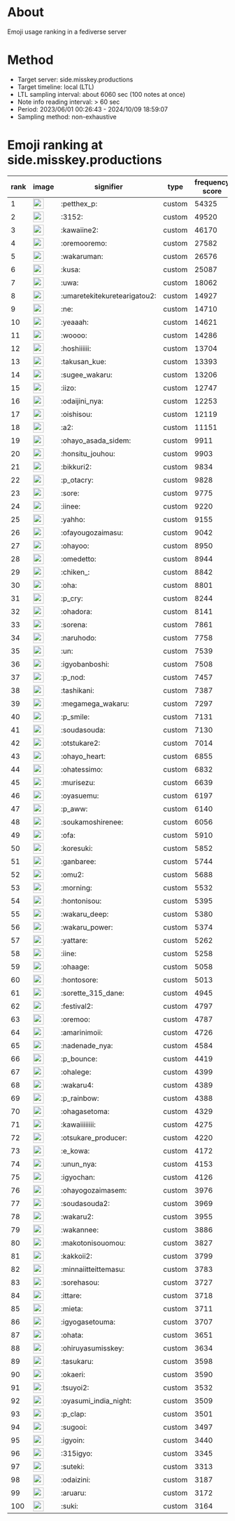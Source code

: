 # About
Emoji usage ranking in a fediverse server

# Method
- Target server: side.misskey.productions
- Target timeline: local (LTL)
- LTL sampling interval: about 6060 sec (100 notes at once)
- Note info reading interval: > 60 sec
- Period: 2023/06/01 00:26:43 - 2024/10/09 18:59:07 
- Sampling method: non-exhaustive

# Emoji ranking at side.misskey.productions

|rank|image|signifier|type|frequency score|
|----|----|----|----|----|
|1|<img height="24" src="https://side.misskey.productions/emoji/petthex_p.webp">|:petthex_p:|custom|54325|
|2|<img height="24" src="https://side.misskey.productions/emoji/3152.webp">|:3152:|custom|49520|
|3|<img height="24" src="https://side.misskey.productions/emoji/kawaiine2.webp">|:kawaiine2:|custom|46170|
|4|<img height="24" src="https://side.misskey.productions/emoji/oremooremo.webp">|:oremooremo:|custom|27582|
|5|<img height="24" src="https://side.misskey.productions/emoji/wakaruman.webp">|:wakaruman:|custom|26576|
|6|<img height="24" src="https://side.misskey.productions/emoji/kusa.webp">|:kusa:|custom|25087|
|7|<img height="24" src="https://side.misskey.productions/emoji/uwa.webp">|:uwa:|custom|18062|
|8|<img height="24" src="https://side.misskey.productions/emoji/umaretekitekuretearigatou2.webp">|:umaretekitekuretearigatou2:|custom|14927|
|9|<img height="24" src="https://side.misskey.productions/emoji/ne.webp">|:ne:|custom|14710|
|10|<img height="24" src="https://side.misskey.productions/emoji/yeaaah.webp">|:yeaaah:|custom|14621|
|11|<img height="24" src="https://side.misskey.productions/emoji/woooo.webp">|:woooo:|custom|14286|
|12|<img height="24" src="https://side.misskey.productions/emoji/hoshiiiiii.webp">|:hoshiiiiii:|custom|13704|
|13|<img height="24" src="https://side.misskey.productions/emoji/takusan_kue.webp">|:takusan_kue:|custom|13393|
|14|<img height="24" src="https://side.misskey.productions/emoji/sugee_wakaru.webp">|:sugee_wakaru:|custom|13206|
|15|<img height="24" src="https://side.misskey.productions/emoji/iizo.webp">|:iizo:|custom|12747|
|16|<img height="24" src="https://side.misskey.productions/emoji/odaijini_nya.webp">|:odaijini_nya:|custom|12253|
|17|<img height="24" src="https://side.misskey.productions/emoji/oishisou.webp">|:oishisou:|custom|12119|
|18|<img height="24" src="https://side.misskey.productions/emoji/a2.webp">|:a2:|custom|11151|
|19|<img height="24" src="https://side.misskey.productions/emoji/ohayo_asada_sidem.webp">|:ohayo_asada_sidem:|custom|9911|
|20|<img height="24" src="https://side.misskey.productions/emoji/honsitu_jouhou.webp">|:honsitu_jouhou:|custom|9903|
|21|<img height="24" src="https://side.misskey.productions/emoji/bikkuri2.webp">|:bikkuri2:|custom|9834|
|22|<img height="24" src="https://side.misskey.productions/emoji/p_otacry.webp">|:p_otacry:|custom|9828|
|23|<img height="24" src="https://side.misskey.productions/emoji/sore.webp">|:sore:|custom|9775|
|24|<img height="24" src="https://side.misskey.productions/emoji/iinee.webp">|:iinee:|custom|9220|
|25|<img height="24" src="https://side.misskey.productions/emoji/yahho.webp">|:yahho:|custom|9155|
|26|<img height="24" src="https://side.misskey.productions/emoji/ofayougozaimasu.webp">|:ofayougozaimasu:|custom|9042|
|27|<img height="24" src="https://side.misskey.productions/emoji/ohayoo.webp">|:ohayoo:|custom|8950|
|28|<img height="24" src="https://side.misskey.productions/emoji/omedetto.webp">|:omedetto:|custom|8944|
|29|<img height="24" src="https://side.misskey.productions/emoji/chiken_.webp">|:chiken_:|custom|8842|
|30|<img height="24" src="https://side.misskey.productions/emoji/oha.webp">|:oha:|custom|8801|
|31|<img height="24" src="https://side.misskey.productions/emoji/p_cry.webp">|:p_cry:|custom|8244|
|32|<img height="24" src="https://side.misskey.productions/emoji/ohadora.webp">|:ohadora:|custom|8141|
|33|<img height="24" src="https://side.misskey.productions/emoji/sorena.webp">|:sorena:|custom|7861|
|34|<img height="24" src="https://side.misskey.productions/emoji/naruhodo.webp">|:naruhodo:|custom|7758|
|35|<img height="24" src="https://side.misskey.productions/emoji/un.webp">|:un:|custom|7539|
|36|<img height="24" src="https://side.misskey.productions/emoji/igyobanboshi.webp">|:igyobanboshi:|custom|7508|
|37|<img height="24" src="https://side.misskey.productions/emoji/p_nod.webp">|:p_nod:|custom|7457|
|38|<img height="24" src="https://side.misskey.productions/emoji/tashikani.webp">|:tashikani:|custom|7387|
|39|<img height="24" src="https://side.misskey.productions/emoji/megamega_wakaru.webp">|:megamega_wakaru:|custom|7297|
|40|<img height="24" src="https://side.misskey.productions/emoji/p_smile.webp">|:p_smile:|custom|7131|
|41|<img height="24" src="https://side.misskey.productions/emoji/soudasouda.webp">|:soudasouda:|custom|7130|
|42|<img height="24" src="https://side.misskey.productions/emoji/otstukare2.webp">|:otstukare2:|custom|7014|
|43|<img height="24" src="https://side.misskey.productions/emoji/ohayo_heart.webp">|:ohayo_heart:|custom|6855|
|44|<img height="24" src="https://side.misskey.productions/emoji/ohatessimo.webp">|:ohatessimo:|custom|6832|
|45|<img height="24" src="https://side.misskey.productions/emoji/murisezu.webp">|:murisezu:|custom|6639|
|46|<img height="24" src="https://side.misskey.productions/emoji/oyasuemu.webp">|:oyasuemu:|custom|6197|
|47|<img height="24" src="https://side.misskey.productions/emoji/p_aww.webp">|:p_aww:|custom|6140|
|48|<img height="24" src="https://side.misskey.productions/emoji/soukamoshirenee.webp">|:soukamoshirenee:|custom|6056|
|49|<img height="24" src="https://side.misskey.productions/emoji/ofa.webp">|:ofa:|custom|5910|
|50|<img height="24" src="https://side.misskey.productions/emoji/koresuki.webp">|:koresuki:|custom|5852|
|51|<img height="24" src="https://side.misskey.productions/emoji/ganbaree.webp">|:ganbaree:|custom|5744|
|52|<img height="24" src="https://side.misskey.productions/emoji/omu2.webp">|:omu2:|custom|5688|
|53|<img height="24" src="https://side.misskey.productions/emoji/morning.webp">|:morning:|custom|5532|
|54|<img height="24" src="https://side.misskey.productions/emoji/hontonisou.webp">|:hontonisou:|custom|5395|
|55|<img height="24" src="https://side.misskey.productions/emoji/wakaru_deep.webp">|:wakaru_deep:|custom|5380|
|56|<img height="24" src="https://side.misskey.productions/emoji/wakaru_power.webp">|:wakaru_power:|custom|5374|
|57|<img height="24" src="https://side.misskey.productions/emoji/yattare.webp">|:yattare:|custom|5262|
|58|<img height="24" src="https://side.misskey.productions/emoji/iine.webp">|:iine:|custom|5258|
|59|<img height="24" src="https://side.misskey.productions/emoji/ohaage.webp">|:ohaage:|custom|5058|
|60|<img height="24" src="https://side.misskey.productions/emoji/hontosore.webp">|:hontosore:|custom|5013|
|61|<img height="24" src="https://side.misskey.productions/emoji/sorette_315_dane.webp">|:sorette_315_dane:|custom|4945|
|62|<img height="24" src="https://side.misskey.productions/emoji/festival2.webp">|:festival2:|custom|4797|
|63|<img height="24" src="https://side.misskey.productions/emoji/oremoo.webp">|:oremoo:|custom|4787|
|64|<img height="24" src="https://side.misskey.productions/emoji/amarinimoii.webp">|:amarinimoii:|custom|4726|
|65|<img height="24" src="https://side.misskey.productions/emoji/nadenade_nya.webp">|:nadenade_nya:|custom|4584|
|66|<img height="24" src="https://side.misskey.productions/emoji/p_bounce.webp">|:p_bounce:|custom|4419|
|67|<img height="24" src="https://side.misskey.productions/emoji/ohalege.webp">|:ohalege:|custom|4399|
|68|<img height="24" src="https://side.misskey.productions/emoji/wakaru4.webp">|:wakaru4:|custom|4389|
|69|<img height="24" src="https://side.misskey.productions/emoji/p_rainbow.webp">|:p_rainbow:|custom|4388|
|70|<img height="24" src="https://side.misskey.productions/emoji/ohagasetoma.webp">|:ohagasetoma:|custom|4329|
|71|<img height="24" src="https://side.misskey.productions/emoji/kawaiiiiiiii.webp">|:kawaiiiiiiii:|custom|4275|
|72|<img height="24" src="https://side.misskey.productions/emoji/otsukare_producer.webp">|:otsukare_producer:|custom|4220|
|73|<img height="24" src="https://side.misskey.productions/emoji/e_kowa.webp">|:e_kowa:|custom|4172|
|74|<img height="24" src="https://side.misskey.productions/emoji/unun_nya.webp">|:unun_nya:|custom|4153|
|75|<img height="24" src="https://side.misskey.productions/emoji/igyochan.webp">|:igyochan:|custom|4126|
|76|<img height="24" src="https://side.misskey.productions/emoji/ohayogozaimasem.webp">|:ohayogozaimasem:|custom|3976|
|77|<img height="24" src="https://side.misskey.productions/emoji/soudasouda2.webp">|:soudasouda2:|custom|3969|
|78|<img height="24" src="https://side.misskey.productions/emoji/wakaru2.webp">|:wakaru2:|custom|3955|
|79|<img height="24" src="https://side.misskey.productions/emoji/wakannee.webp">|:wakannee:|custom|3886|
|80|<img height="24" src="https://side.misskey.productions/emoji/makotonisouomou.webp">|:makotonisouomou:|custom|3827|
|81|<img height="24" src="https://side.misskey.productions/emoji/kakkoii2.webp">|:kakkoii2:|custom|3799|
|82|<img height="24" src="https://side.misskey.productions/emoji/minnaiitteittemasu.webp">|:minnaiitteittemasu:|custom|3783|
|83|<img height="24" src="https://side.misskey.productions/emoji/sorehasou.webp">|:sorehasou:|custom|3727|
|84|<img height="24" src="https://side.misskey.productions/emoji/ittare.webp">|:ittare:|custom|3718|
|85|<img height="24" src="https://side.misskey.productions/emoji/mieta.webp">|:mieta:|custom|3711|
|86|<img height="24" src="https://side.misskey.productions/emoji/igyogasetouma.webp">|:igyogasetouma:|custom|3707|
|87|<img height="24" src="https://side.misskey.productions/emoji/ohata.webp">|:ohata:|custom|3651|
|88|<img height="24" src="https://side.misskey.productions/emoji/ohiruyasumisskey.webp">|:ohiruyasumisskey:|custom|3634|
|89|<img height="24" src="https://side.misskey.productions/emoji/tasukaru.webp">|:tasukaru:|custom|3598|
|90|<img height="24" src="https://side.misskey.productions/emoji/okaeri.webp">|:okaeri:|custom|3590|
|91|<img height="24" src="https://side.misskey.productions/emoji/tsuyoi2.webp">|:tsuyoi2:|custom|3532|
|92|<img height="24" src="https://side.misskey.productions/emoji/oyasumi_india_night.webp">|:oyasumi_india_night:|custom|3509|
|93|<img height="24" src="https://side.misskey.productions/emoji/p_clap.webp">|:p_clap:|custom|3501|
|94|<img height="24" src="https://side.misskey.productions/emoji/sugooi.webp">|:sugooi:|custom|3497|
|95|<img height="24" src="https://side.misskey.productions/emoji/igyoin.webp">|:igyoin:|custom|3440|
|96|<img height="24" src="https://side.misskey.productions/emoji/315igyo.webp">|:315igyo:|custom|3345|
|97|<img height="24" src="https://side.misskey.productions/emoji/suteki.webp">|:suteki:|custom|3313|
|98|<img height="24" src="https://side.misskey.productions/emoji/odaizini.webp">|:odaizini:|custom|3187|
|99|<img height="24" src="https://side.misskey.productions/emoji/aruaru.webp">|:aruaru:|custom|3172|
|100|<img height="24" src="https://side.misskey.productions/emoji/suki.webp">|:suki:|custom|3164|
